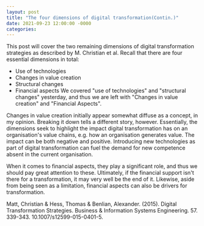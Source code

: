 ```yaml
---
layout: post
title: "The four dimensions of digital transformation(Contin.)"
date: 2021-09-23 12:00:00 -0000
categories:
---
```

This post will cover the two remaining dimensions of digital transformation strategies as described by M. Christian et al. Recall that there are four essential dimensions in total: 
- Use of technologies
- Changes in value creation
- Structural changes
- Financial aspects
We covered "use of technologies" and "structural changes" yesterday, and thus we are left with "Changes in value creation" and "Financial Aspects". 

Changes in value creation initially appear somewhat diffuse as a concept, in my opinion. Breaking it down tells a different story, however. Essentially, the dimensions seek to highlight the impact digital transformation has on an organisation's value chains, e.g. how an organisation generates value. The impact can be both negative and positive. Introducing new technologies as part of digital transformation can fuel the demand for new competence absent in the current organisation. 

When it comes to financial aspects, they play a significant role, and thus we should pay great attention to these. Ultimately, if the financial support isn't there for a transformation, it may very well be the end of it. Likewise, aside from being seen as a limitation, financial aspects can also be drivers for transformation. 

Matt, Christian & Hess, Thomas & Benlian, Alexander. (2015). Digital Transformation Strategies. Business & Information Systems Engineering. 57. 339-343. 10.1007/s12599-015-0401-5. 
